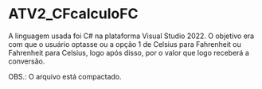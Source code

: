 # ATV2_CFcalculoFC
A linguagem usada foi C# na plataforma Visual Studio 2022. O objetivo era com que o usuário optasse ou a opção 1 de Celsius para Fahrenheit ou Fahrenheit para Celsius, logo após disso, por o valor que logo receberá a conversão.

OBS.: O arquivo está compactado.
